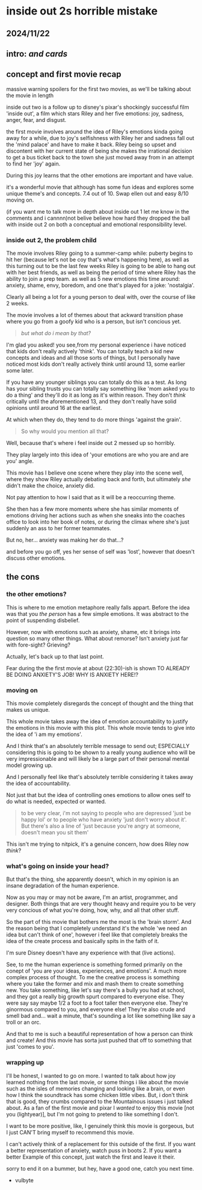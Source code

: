 # inside out 2s horrible mistake 
2024/11/22
---

intro: *and cards*
---

## concept and first movie recap 

massive warning spoilers for the first two movies, as we'll be talking about the movie in length

inside out two is a follow up to disney's pixar's shockingly successful film 'inside out',
a film which stars Riley and her five emotions: joy, sadness, anger, fear, and disgust.


the first movie involves around the idea of Riley's emotions kinda going away for a while,
due to joy's selfishness with Riley her and sadness fall out the 'mind palace' and have to make it back.
Riley being so upset and discontent with her current state of being she makes the irrational decision to get a bus ticket back to the town she just moved away from in an attempt to find her 'joy' again.

During this joy learns that the other emotions are important and have value.

it's a wonderful movie that although has some fun ideas and explores some unique theme's and concepts. 7.4 out of 10. Swap ellen out and easy 8/10 moving on.

(if you want me to talk more in depth about inside out 1 let me know in the comments and i cannnn)not belive believe how hard they dropped the ball with inside out 2 on both a conceptual and emotional responsibility level.

### inside out 2, the problem child

The movie involves Riley going to a summer-camp while: 
puberty begins to hit her (because let's not be coy that's what's happening here), 
as well as this turning out to be the last few weeks Riley is going to be able to hang out with her best friends, 
as well as being the period of time where Riley has the ability to join a prep team.
as well as 5 new emotions this time around: anxiety, shame, envy, boredom, and one that's played for a joke: 'nostalgia'.

Clearly all being a lot for a young person to deal with, over the course of like 2 weeks.

The movie involves a lot of themes about that ackward transition phase where you go from a goofy kid who is a person, but isn't concious yet. 

> *but what do i mean by that?*

I'm glad you asked! you see,from my personal experience i have noticed that kids don't really actively 'think'. You can totally teach a kid new concepts and ideas and all those sorts of things, but I personally have noticed most kids don't really actively think until around 13, some earlier some later.

If you have any younger siblings you can totally do this as a test. As long has your sibling trusts you can totally say something like 'mom asked you to do a thing' and they'll do it as long as it's within reason. They don't *think* critically until the aforementioned 13, and they don't really have solid opinions until around 16 at the earliest. 

At which when they do, they tend to do more things 'against the grain'.

> So why would you mention all that?

Well, because that's where i feel inside out 2 messed up so horribly.

They play largely into this idea of 'your emotions are who you are and are you' angle.

This movie has I believe one scene where they play into the scene well, where they show Riley actually debating back and forth, but ultimately *she* didn't make the choice, anxiety did.

Not pay attention to how I said that as it will be a reoccurring theme.

She then has a few more moments where she has similar moments of emotions driving her actions such as when she sneaks into the coaches office to look into her book of notes, or during the climax where she's just suddenly an ass to her former teammates. 

But no, her... anxiety was making her do that...?

and before you go off, yes her sense of self was 'lost', however that doesn't discuss other emotions.

## the cons
### the other emotions?

This is where to me emotion metaphore really falls appart. Before the idea  was that you *the person* has a few simple emotions. It was abstract to the point of suspending disbelief.

However, now with emotions such as anxiety, shame, etc it brings into question so many other things. What about remorse? Isn't anxiety just far with fore-sight? Grieving? 

Actually, let's back up to that last point.

Fear during the the first movie at about (22:30)-ish is shown TO ALREADY BE DOING ANXIETY'S JOB! WHY IS ANXIETY HERE!?

### moving on

This movie completely disregards the concept of thought and the thing that makes us unique.

This whole movie takes away the idea of emotion accountability to justify the emotions in this movie with this plot. This whole movie tends to give into the idea of 'i am my emotions'.

And I think that's an absolutely terrible message to send out; ESPECIALLY considering this is going to be shown to a really young audience who will be very impressionable and will likely be a large part of their personal mental model growing up.

And I personally feel like that's absolutely terrible considering it takes away the idea of accountability.

Not just that but the idea of controlling ones emotions to allow ones self to do what is needed, expected or wanted.

> to be very clear, i'm not saying to people who are depressed 'just be happy lol' or to people who have anxiety 'just don't worry about it'. But there's also a line of 'just because you're angry at someone, doesn't mean you sit them'

This isn't me trying to nitpick, it's a genuine concern, how does Riley now *think*?

### what's going on inside your head?

But that's the thing, she apparently doesn't, which in my opinion is an insane degradation of the human experience.

Now as you may or may not be aware, I'm an artist, programmer, and designer. Both things that are very thought heavy and require you to be very very concious of what you're doing, how, why, and all that other stuff.

So the part of this movie that bothers me the most is the 'brain storm'. And the reason being that I completely understand it's the whole 'we need an idea but can't think of one', however i feel like that completely breaks the idea of the create process and basically spits in the faith of it.

I'm sure Disney doesn't have any experience with that (live actions).

See, to me the human experience is something formed primarily on the conept of 'you are your ideas, experiences, and emotions'. A much more complex process of thought.
To me the creative process is something where you take the former and mix and mash them to create something new. 
You take something, like let's say there's a bully you had at school, and they got a really big growth spurt compared to everyone else. They were say say maybe 1/2 a foot to a foot taller then everyone else. 
They're ginormous compared to you, and everyone else! They're also crude and smell bad and... wait a minute, that's sounding a lot like something like say a troll or an orc.

And that to me is such a beautiful representation of how a person can think and create! And this movie has sorta just pushed that off to something that just 'comes to you'.

### wrapping up

I'll be honest, I wanted to go on more. I wanted to talk about how joy learned nothing from the last movie, or some things i like about the movie such as the isles of memories changing and looking like a brain, or even how I think the soundtrack has some chicken little vibes. 
    But, i don't think that is good, they crumbs compared to the Mountainous issues i just talked about. As a fan of the first movie and pixar I *wanted* to enjoy this movie [not you (lightyear)], but I'm not going to pretend to like something I don't. 

I want to be more positive, like, I genuinely think this movie is gorgeous, but I just CAN'T bring myself to recommend this movie. 

I can't actively think of a replacement for this outside of the first. If you want a better representation of anxiety, watch puss in boots 2. If you want a better Example of this concept, just watch the first and leave it their.

sorry to end it on a bummer, but hey, have a good one, catch you next time.

- vulbyte
